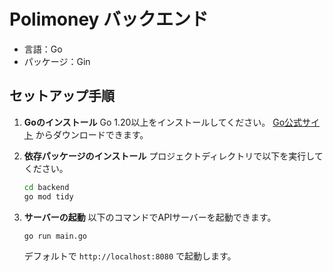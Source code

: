 # Polimoney バックエンド

- 言語：Go
- パッケージ：Gin

## セットアップ手順

1. **Goのインストール**
   Go 1.20以上をインストールしてください。
   [Go公式サイト](https://go.dev/dl/) からダウンロードできます。

2. **依存パッケージのインストール**
   プロジェクトディレクトリで以下を実行してください。

   ```bash
   cd backend
   go mod tidy
   ```

3. **サーバーの起動**
   以下のコマンドでAPIサーバーを起動できます。

   ```bash
   go run main.go
   ```

   デフォルトで `http://localhost:8080` で起動します。
